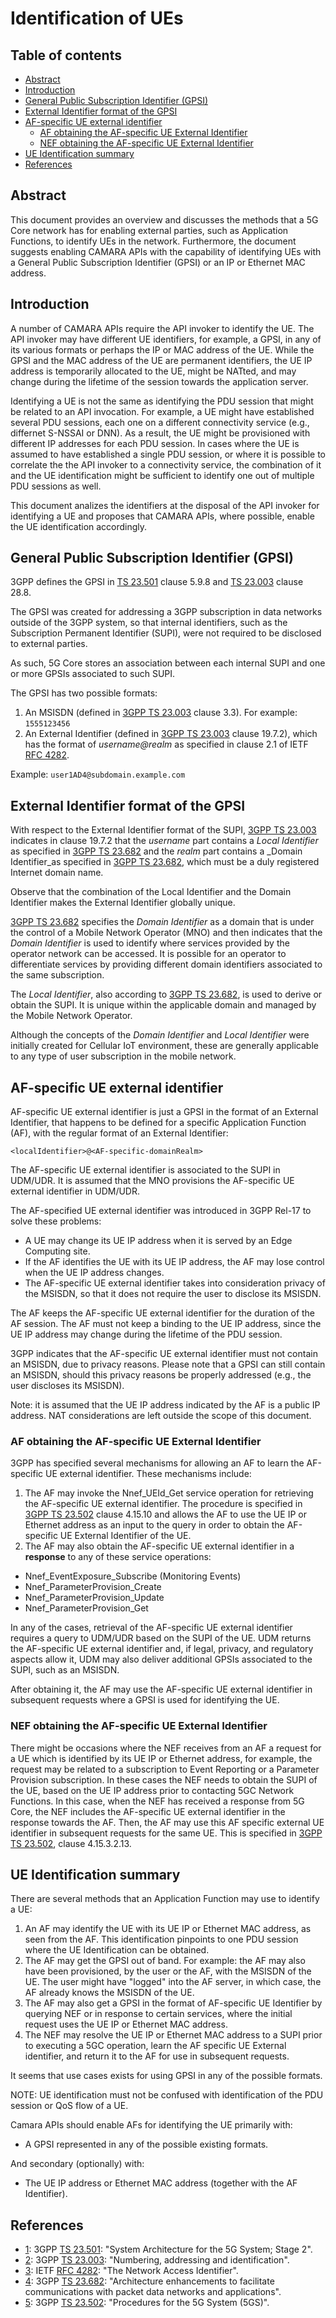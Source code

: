 Identification of UEs
=====================

## Table of contents 
  * [Abstract](#abstract)
  * [Introduction](#introduction)
  * [General Public Subscription Identifier (GPSI)](#general-public-subscription-identifier--gpsi-)
  * [External Identifier format of the GPSI](#external-identifier-format-of-the-gpsi)
  * [AF-specific UE external identifier](#af-specific-ue-external-identifier)
    + [AF obtaining the AF-specific UE External Identifier](#af-obtaining-the-af-specific-ue-external-identifier)
    + [NEF obtaining the AF-specific UE External Identifier](#nef-obtaining-the-af-specific-ue-external-identifier)
  * [UE Identification summary](#ue-identification-summary)
  * [References](#references)


## Abstract 

This document provides an overview and discusses the methods that a 5G Core network has for enabling external parties, such as Application Functions, to identify UEs in the network. Furthermore, the document suggests enabling CAMARA APIs with the capability of identifying UEs with a General Public Subscription Identifier (GPSI) or an IP or Ethernet MAC address.

## Introduction 

A number of CAMARA APIs require the API invoker to identify the UE. The API invoker may have different UE identifiers, for example, a GPSI, in any of its various formats or perhaps the IP or MAC address of the UE. While the GPSI and the MAC address of the UE are permanent identifiers, the UE IP address is temporarily allocated to the UE, might be NATted, and may change during the lifetime of the session towards the application server. 

Identifying a UE is not the same as identifying the PDU session that might be related to an API invocation. For example, a UE might have established several PDU sessions, each one on a different connectivity service (e.g., differnet S-NSSAI or DNN). As a result, the UE might be provisioned with different IP addresses for each PDU session. In cases where the UE is assumed to have established a single PDU session, or where it is possible to correlate the the API invoker to a connectivity service, the combination of it and the UE identification might be sufficient to identify one out of multiple PDU sessions as well.

This document analizes the identifiers at the disposal of the API invoker for identifying a UE and proposes that CAMARA APIs, where possible, enable the UE identification accordingly.

## General Public Subscription Identifier (GPSI)

3GPP defines the GPSI in [TS 23.501][1] clause 5.9.8 and [TS 23.003][2] clause 28.8.

The GPSI was created for addressing a 3GPP subscription in data networks outside of the 3GPP system, so that internal identifiers, such as the Subscription Permanent Identifier (SUPI), were not required to be disclosed to external parties.

As such, 5G Core stores an association between each internal SUPI and one or more GPSIs associated to such SUPI.

The GPSI has two possible formats:

1. An MSISDN (defined in [3GPP TS 23.003][2] clause 3.3). For example: `1555123456`
2. An External Identifier (defined in [3GPP TS 23.003][2] clause 19.7.2), which has the format of _username@realm_ as specified in clause 2.1 of IETF [RFC 4282][3].

Example: `user1AD4@subdomain.example.com`

## External Identifier format of the GPSI 

With respect to the External Identifier format of the SUPI, [3GPP TS 23.003][2] indicates in clause 19.7.2 that the _username_ part contains a _Local Identifier_ as specified in [3GPP TS 23.682][4] and the _realm_ part contains a _Domain Identifier_as specified in [3GPP TS 23.682][4], which must be a duly registered Internet domain name.

Observe that the combination of the Local Identifier and the Domain Identifier makes the External Identifier globally unique.

[3GPP TS 23.682][4] specifies the _Domain Identifier_ as a domain that is under the control of a Mobile Network Operator (MNO) and then indicates that the _Domain Identifier_ is used to identify where services provided by the operator network can be accessed. It is possible for an operator to differentiate services by providing different domain identifiers associated to the same subscription.

The _Local Identifier_, also according to [3GPP TS 23.682][4], is used to derive or obtain the SUPI. It is unique within the applicable domain and managed by the Mobile Network Operator.

Although the concepts of the _Domain Identifier_ and _Local Identifier_ were initially created for Cellular IoT environment, these are generally applicable to any type of user subscription in the mobile network.

## AF-specific UE external identifier 

AF-specific UE external identifier is just a GPSI in the format of an External Identifier, that happens to be defined for a specific Application Function (AF), with the regular format of an External Identifier:

`<localIdentifier>@<AF-specific-domainRealm>`

The AF-specific UE external identifier is associated to the SUPI in UDM/UDR. It is assumed that the MNO provisions the AF-specific UE external identifier in UDM/UDR.

The AF-specified UE external identifier was introduced in 3GPP Rel-17 to solve these problems:

- A UE may change its UE IP address when it is served by an Edge Computing site.
- If the AF identifies the UE with its UE IP address, the AF may lose control when the UE IP address changes.
- The AF-specific UE external identifier takes into consideration privacy of the MSISDN, so that it does not require the user to disclose its MSISDN.

The AF keeps the AF-specific UE external identifier for the duration of the AF session. The AF must not keep a binding to the UE IP address, since the UE IP address may change during the lifetime of the PDU session.

3GPP indicates that the AF-specific UE external identifier must not contain an MSISDN, due to privacy reasons. Please note that a GPSI can still contain an MSISDN, should this privacy reasons be properly addressed (e.g., the user discloses its MSISDN).

Note: it is assumed that the UE IP address indicated by the AF is a public IP address. NAT considerations are left outside the scope of this document.

### AF obtaining the AF-specific UE External Identifier

3GPP has specified several mechanisms for allowing an AF to learn the AF-specific UE external identifier. These mechanisms include:

1. The AF may invoke the Nnef\_UEId\_Get service operation for retrieving the AF-specific UE external identifier. The procedure is specified in [3GPP TS 23.502][5] clause 4.15.10 and allows the AF to use the UE IP or Ethernet address as an input to the query in order to obtain the AF-specific UE External Identifier of the UE.
2. The AF may also obtain the AF-specific UE external identifier in a **response** to any of these service operations:

- Nnef\_EventExposure\_Subscribe (Monitoring Events)
- Nnef\_ParameterProvision\_Create
- Nnef\_ParameterProvision\_Update
- Nnef\_ParameterProvision\_Get

In any of the cases, retrieval of the AF-specific UE external identifier requires a query to UDM/UDR based on the SUPI of the UE. UDM returns the AF-specific UE external identifier and, if legal, privacy, and regulatory aspects allow it, UDM may also deliver additional GPSIs associated to the SUPI, such as an MSISDN.

After obtaining it, the AF may use the AF-specific UE external identifier in subsequent requests where a GPSI is used for identifying the UE.

### NEF obtaining the AF-specific UE External Identifier


There might be occasions where the NEF receives from an AF a request for a UE which is identified by its UE IP or Ethernet address, for example, the request may be related to a subscription to Event Reporting or a Parameter Provision subscription. In these cases the NEF needs to obtain the SUPI of the UE, based on the UE IP address prior to contacting 5GC Network Functions. In this case, when the NEF has received a response from 5G Core, the NEF includes the AF-specific UE external identifier in the response towards the AF. Then, the AF may use this AF specific external UE identifier in subsequent requests for the same UE. This is specified in [3GPP TS 23.502][5], clause 4.15.3.2.13.

## UE Identification summary

There are several methods that an Application Function may use to identify a UE:

1. An AF may identify the UE with its UE IP or Ethernet MAC address, as seen from the AF. This identification pinpoints to one PDU session where the UE Identification can be obtained.
2. The AF may get the GPSI out of band. For example: the AF may also have been provisioned, by the user or the AF, with the MSISDN of the UE. The user might have &quot;logged&quot; into the AF server, in which case, the AF already knows the MSISDN of the UE.
3. The AF may also get a GPSI in the format of AF-specific UE Identifier by querying NEF or in response to certain services, where the initial request uses the UE IP or Ethernet MAC address.
4. The NEF may resolve the UE IP or Ethernet MAC address to a SUPI prior to executing a 5GC operation, learn the AF specific UE External identifier, and return it to the AF for use in subsequent requests.

It seems that use cases exists for using GPSI in any of the possible formats.

NOTE: UE identification must not be confused with identification of the PDU session or QoS flow of a UE.

Camara APIs should enable AFs for identifying the UE primarily with:

- A GPSI represented in any of the possible existing formats.

And secondary (optionally) with:

- The UE IP address or Ethernet MAC address (together with the AF Identifier).


## References

[1]:https://www.3gpp.org/DynaReport/23501.htm
[2]:https://www.3gpp.org/DynaReport/2300.htm
[3]:https://www.rfc-editor.org/rfc/rfc4282
[4]:https://www.3gpp.org/DynaReport/23682.htm
[5]:https://www.3gpp.org/DynaReport/23502.htm

* [1]: 3GPP [TS 23.501](https://www.3gpp.org/DynaReport/23501.htm"): "System Architecture for the 5G System; Stage 2".
* [2]: 3GPP [TS 23.003](https://www.3gpp.org/DynaReport/2300.htm): "Numbering, addressing and identification".
* [3]: IETF [RFC 4282](https://www.rfc-editor.org/rfc/rfc4282): "The Network Access Identifier".
* [4]: 3GPP [TS 23.682](https://www.3gpp.org/DynaReport/23682): "Architecture enhancements to facilitate communications with packet data networks and applications".
* [5]: 3GPP [TS 23.502](https://www.3gpp.org/DynaReport/23502.htm): "Procedures for the 5G System (5GS)".

